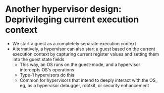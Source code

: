 # Another hypervisor design: Deprivileging current execution context
- We start a guest as a completely separate execution context
- Alternatively, a hypervisor can also start a guest based on the current execution context by capturing current register values and setting them into the guest state fields
  - This way, an OS runs on the guest-mode, and a hypervisor intercepts OS's operations
  - Type-1 hypervisors do this
  - Common for hypervisors that intend to deeply interact with the OS, eg, as a hypervisor debugger, rootkit, or security enhancement
